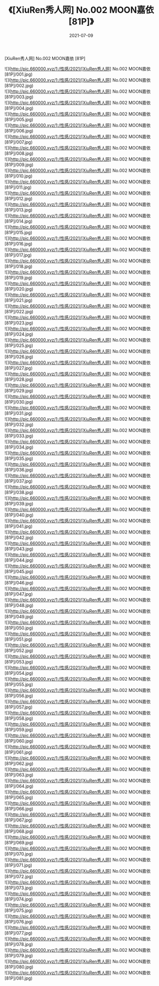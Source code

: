 ﻿---
layout: post
title:  《[XiuRen秀人网] No.002 MOON嘉依 [81P]》
date:   2021-07-09
img: http://pic.660000.xyz/1:/性感/2021/[XiuRen秀人网] No.002 MOON嘉依 [81P]/000.jpg
categories: [美女, 清纯, 唯美]
---

[XiuRen秀人网] No.002 MOON嘉依 [81P]

  ![](http://pic.660000.xyz/1:/性感/2021/[XiuRen秀人网] No.002 MOON嘉依 [81P]/001.jpg) <br> ![](http://pic.660000.xyz/1:/性感/2021/[XiuRen秀人网] No.002 MOON嘉依 [81P]/002.jpg) <br> ![](http://pic.660000.xyz/1:/性感/2021/[XiuRen秀人网] No.002 MOON嘉依 [81P]/003.jpg) <br> ![](http://pic.660000.xyz/1:/性感/2021/[XiuRen秀人网] No.002 MOON嘉依 [81P]/004.jpg) <br> ![](http://pic.660000.xyz/1:/性感/2021/[XiuRen秀人网] No.002 MOON嘉依 [81P]/005.jpg) <br> ![](http://pic.660000.xyz/1:/性感/2021/[XiuRen秀人网] No.002 MOON嘉依 [81P]/006.jpg) <br> ![](http://pic.660000.xyz/1:/性感/2021/[XiuRen秀人网] No.002 MOON嘉依 [81P]/007.jpg) <br> ![](http://pic.660000.xyz/1:/性感/2021/[XiuRen秀人网] No.002 MOON嘉依 [81P]/008.jpg) <br> ![](http://pic.660000.xyz/1:/性感/2021/[XiuRen秀人网] No.002 MOON嘉依 [81P]/009.jpg) <br> ![](http://pic.660000.xyz/1:/性感/2021/[XiuRen秀人网] No.002 MOON嘉依 [81P]/010.jpg) <br> ![](http://pic.660000.xyz/1:/性感/2021/[XiuRen秀人网] No.002 MOON嘉依 [81P]/011.jpg) <br> ![](http://pic.660000.xyz/1:/性感/2021/[XiuRen秀人网] No.002 MOON嘉依 [81P]/012.jpg) <br> ![](http://pic.660000.xyz/1:/性感/2021/[XiuRen秀人网] No.002 MOON嘉依 [81P]/013.jpg) <br> ![](http://pic.660000.xyz/1:/性感/2021/[XiuRen秀人网] No.002 MOON嘉依 [81P]/014.jpg) <br> ![](http://pic.660000.xyz/1:/性感/2021/[XiuRen秀人网] No.002 MOON嘉依 [81P]/015.jpg) <br> ![](http://pic.660000.xyz/1:/性感/2021/[XiuRen秀人网] No.002 MOON嘉依 [81P]/016.jpg) <br> ![](http://pic.660000.xyz/1:/性感/2021/[XiuRen秀人网] No.002 MOON嘉依 [81P]/017.jpg) <br> ![](http://pic.660000.xyz/1:/性感/2021/[XiuRen秀人网] No.002 MOON嘉依 [81P]/018.jpg) <br> ![](http://pic.660000.xyz/1:/性感/2021/[XiuRen秀人网] No.002 MOON嘉依 [81P]/019.jpg) <br> ![](http://pic.660000.xyz/1:/性感/2021/[XiuRen秀人网] No.002 MOON嘉依 [81P]/020.jpg) <br> ![](http://pic.660000.xyz/1:/性感/2021/[XiuRen秀人网] No.002 MOON嘉依 [81P]/021.jpg) <br> ![](http://pic.660000.xyz/1:/性感/2021/[XiuRen秀人网] No.002 MOON嘉依 [81P]/022.jpg) <br> ![](http://pic.660000.xyz/1:/性感/2021/[XiuRen秀人网] No.002 MOON嘉依 [81P]/023.jpg) <br> ![](http://pic.660000.xyz/1:/性感/2021/[XiuRen秀人网] No.002 MOON嘉依 [81P]/024.jpg) <br> ![](http://pic.660000.xyz/1:/性感/2021/[XiuRen秀人网] No.002 MOON嘉依 [81P]/025.jpg) <br> ![](http://pic.660000.xyz/1:/性感/2021/[XiuRen秀人网] No.002 MOON嘉依 [81P]/026.jpg) <br> ![](http://pic.660000.xyz/1:/性感/2021/[XiuRen秀人网] No.002 MOON嘉依 [81P]/027.jpg) <br> ![](http://pic.660000.xyz/1:/性感/2021/[XiuRen秀人网] No.002 MOON嘉依 [81P]/028.jpg) <br> ![](http://pic.660000.xyz/1:/性感/2021/[XiuRen秀人网] No.002 MOON嘉依 [81P]/029.jpg) <br> ![](http://pic.660000.xyz/1:/性感/2021/[XiuRen秀人网] No.002 MOON嘉依 [81P]/030.jpg) <br> ![](http://pic.660000.xyz/1:/性感/2021/[XiuRen秀人网] No.002 MOON嘉依 [81P]/031.jpg) <br> ![](http://pic.660000.xyz/1:/性感/2021/[XiuRen秀人网] No.002 MOON嘉依 [81P]/032.jpg) <br> ![](http://pic.660000.xyz/1:/性感/2021/[XiuRen秀人网] No.002 MOON嘉依 [81P]/033.jpg) <br> ![](http://pic.660000.xyz/1:/性感/2021/[XiuRen秀人网] No.002 MOON嘉依 [81P]/034.jpg) <br> ![](http://pic.660000.xyz/1:/性感/2021/[XiuRen秀人网] No.002 MOON嘉依 [81P]/035.jpg) <br> ![](http://pic.660000.xyz/1:/性感/2021/[XiuRen秀人网] No.002 MOON嘉依 [81P]/036.jpg) <br> ![](http://pic.660000.xyz/1:/性感/2021/[XiuRen秀人网] No.002 MOON嘉依 [81P]/037.jpg) <br> ![](http://pic.660000.xyz/1:/性感/2021/[XiuRen秀人网] No.002 MOON嘉依 [81P]/038.jpg) <br> ![](http://pic.660000.xyz/1:/性感/2021/[XiuRen秀人网] No.002 MOON嘉依 [81P]/039.jpg) <br> ![](http://pic.660000.xyz/1:/性感/2021/[XiuRen秀人网] No.002 MOON嘉依 [81P]/040.jpg) <br> ![](http://pic.660000.xyz/1:/性感/2021/[XiuRen秀人网] No.002 MOON嘉依 [81P]/041.jpg) <br> ![](http://pic.660000.xyz/1:/性感/2021/[XiuRen秀人网] No.002 MOON嘉依 [81P]/042.jpg) <br> ![](http://pic.660000.xyz/1:/性感/2021/[XiuRen秀人网] No.002 MOON嘉依 [81P]/043.jpg) <br> ![](http://pic.660000.xyz/1:/性感/2021/[XiuRen秀人网] No.002 MOON嘉依 [81P]/044.jpg) <br> ![](http://pic.660000.xyz/1:/性感/2021/[XiuRen秀人网] No.002 MOON嘉依 [81P]/045.jpg) <br> ![](http://pic.660000.xyz/1:/性感/2021/[XiuRen秀人网] No.002 MOON嘉依 [81P]/046.jpg) <br> ![](http://pic.660000.xyz/1:/性感/2021/[XiuRen秀人网] No.002 MOON嘉依 [81P]/047.jpg) <br> ![](http://pic.660000.xyz/1:/性感/2021/[XiuRen秀人网] No.002 MOON嘉依 [81P]/048.jpg) <br> ![](http://pic.660000.xyz/1:/性感/2021/[XiuRen秀人网] No.002 MOON嘉依 [81P]/049.jpg) <br> ![](http://pic.660000.xyz/1:/性感/2021/[XiuRen秀人网] No.002 MOON嘉依 [81P]/050.jpg) <br> ![](http://pic.660000.xyz/1:/性感/2021/[XiuRen秀人网] No.002 MOON嘉依 [81P]/051.jpg) <br> ![](http://pic.660000.xyz/1:/性感/2021/[XiuRen秀人网] No.002 MOON嘉依 [81P]/052.jpg) <br> ![](http://pic.660000.xyz/1:/性感/2021/[XiuRen秀人网] No.002 MOON嘉依 [81P]/053.jpg) <br> ![](http://pic.660000.xyz/1:/性感/2021/[XiuRen秀人网] No.002 MOON嘉依 [81P]/054.jpg) <br> ![](http://pic.660000.xyz/1:/性感/2021/[XiuRen秀人网] No.002 MOON嘉依 [81P]/055.jpg) <br> ![](http://pic.660000.xyz/1:/性感/2021/[XiuRen秀人网] No.002 MOON嘉依 [81P]/056.jpg) <br> ![](http://pic.660000.xyz/1:/性感/2021/[XiuRen秀人网] No.002 MOON嘉依 [81P]/057.jpg) <br> ![](http://pic.660000.xyz/1:/性感/2021/[XiuRen秀人网] No.002 MOON嘉依 [81P]/058.jpg) <br> ![](http://pic.660000.xyz/1:/性感/2021/[XiuRen秀人网] No.002 MOON嘉依 [81P]/059.jpg) <br> ![](http://pic.660000.xyz/1:/性感/2021/[XiuRen秀人网] No.002 MOON嘉依 [81P]/060.jpg) <br> ![](http://pic.660000.xyz/1:/性感/2021/[XiuRen秀人网] No.002 MOON嘉依 [81P]/061.jpg) <br> ![](http://pic.660000.xyz/1:/性感/2021/[XiuRen秀人网] No.002 MOON嘉依 [81P]/062.jpg) <br> ![](http://pic.660000.xyz/1:/性感/2021/[XiuRen秀人网] No.002 MOON嘉依 [81P]/063.jpg) <br> ![](http://pic.660000.xyz/1:/性感/2021/[XiuRen秀人网] No.002 MOON嘉依 [81P]/064.jpg) <br> ![](http://pic.660000.xyz/1:/性感/2021/[XiuRen秀人网] No.002 MOON嘉依 [81P]/065.jpg) <br> ![](http://pic.660000.xyz/1:/性感/2021/[XiuRen秀人网] No.002 MOON嘉依 [81P]/066.jpg) <br> ![](http://pic.660000.xyz/1:/性感/2021/[XiuRen秀人网] No.002 MOON嘉依 [81P]/067.jpg) <br> ![](http://pic.660000.xyz/1:/性感/2021/[XiuRen秀人网] No.002 MOON嘉依 [81P]/068.jpg) <br> ![](http://pic.660000.xyz/1:/性感/2021/[XiuRen秀人网] No.002 MOON嘉依 [81P]/069.jpg) <br> ![](http://pic.660000.xyz/1:/性感/2021/[XiuRen秀人网] No.002 MOON嘉依 [81P]/070.jpg) <br> ![](http://pic.660000.xyz/1:/性感/2021/[XiuRen秀人网] No.002 MOON嘉依 [81P]/071.jpg) <br> ![](http://pic.660000.xyz/1:/性感/2021/[XiuRen秀人网] No.002 MOON嘉依 [81P]/072.jpg) <br> ![](http://pic.660000.xyz/1:/性感/2021/[XiuRen秀人网] No.002 MOON嘉依 [81P]/073.jpg) <br> ![](http://pic.660000.xyz/1:/性感/2021/[XiuRen秀人网] No.002 MOON嘉依 [81P]/074.jpg) <br> ![](http://pic.660000.xyz/1:/性感/2021/[XiuRen秀人网] No.002 MOON嘉依 [81P]/075.jpg) <br> ![](http://pic.660000.xyz/1:/性感/2021/[XiuRen秀人网] No.002 MOON嘉依 [81P]/076.jpg) <br> ![](http://pic.660000.xyz/1:/性感/2021/[XiuRen秀人网] No.002 MOON嘉依 [81P]/077.jpg) <br> ![](http://pic.660000.xyz/1:/性感/2021/[XiuRen秀人网] No.002 MOON嘉依 [81P]/078.jpg) <br> ![](http://pic.660000.xyz/1:/性感/2021/[XiuRen秀人网] No.002 MOON嘉依 [81P]/079.jpg) <br> ![](http://pic.660000.xyz/1:/性感/2021/[XiuRen秀人网] No.002 MOON嘉依 [81P]/080.jpg) <br> ![](http://pic.660000.xyz/1:/性感/2021/[XiuRen秀人网] No.002 MOON嘉依 [81P]/081.jpg) <br>